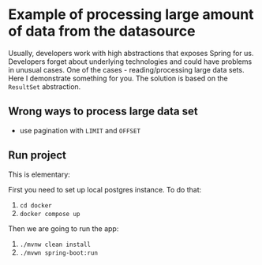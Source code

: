 # Example of processing large amount of data from the datasource

Usually, developers work with high abstractions that exposes Spring for us. Developers forget about underlying
technologies and could have problems in unusual cases. One of the cases - reading/processing large data sets. Here I
demonstrate something for you. The solution is based on the `ResultSet` abstraction.

## Wrong ways to process large data set

- use pagination with `LIMIT` and `OFFSET`

## Run project

This is elementary:

First you need to set up local postgres instance. To do that:

1) `cd docker`
2) `docker compose up`

Then we are going to run the app:

1) `./mvnw clean install`
2) `./mvwn spring-boot:run`
